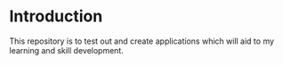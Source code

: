 # Introduction
This repository is to test out and create applications which will aid to my learning and skill development.
